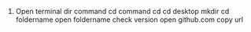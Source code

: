 1. Open terminal
dir command
cd command
cd
cd desktop
mkdir
cd foldername
open foldername
check version
open github.com
copy url